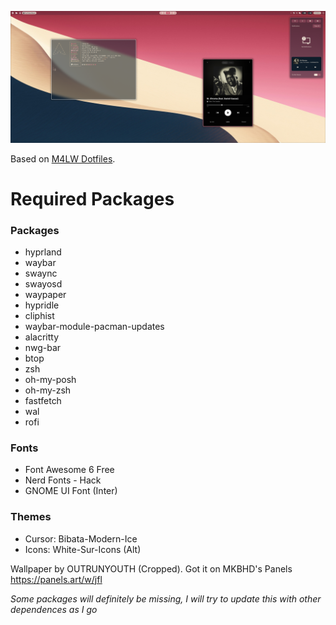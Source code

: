 ![Preview](https://raw.githubusercontent.com/tduarte/dotfiles/refs/heads/master/preview/2024-11-01-215133_hyprshot.png)

Based on [M4LW Dotfiles](https://github.com/mylinuxforwork/dotfiles/tree/main?tab=readme-ov-file).

# Required Packages

### Packages
- hyprland
- waybar
- swaync
- swayosd
- waypaper
- hypridle
- cliphist
- waybar-module-pacman-updates
- alacritty
- nwg-bar
- btop
- zsh
- oh-my-posh
- oh-my-zsh
- fastfetch
- wal
- rofi
### Fonts
- Font Awesome 6 Free
- Nerd Fonts - Hack
- GNOME UI Font (Inter)
### Themes
- Cursor: Bibata-Modern-Ice
- Icons: White-Sur-Icons (Alt)

Wallpaper by OUTRUNYOUTH (Cropped).
Got it on MKBHD's Panels https://panels.art/w/jfl

_Some packages will definitely be missing, I will try to update this with other dependences as I go_
